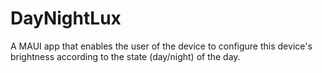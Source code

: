 # DayNightLux
 A MAUI app that enables the user of the device to configure this device's brightness according to the state (day/night) of the day.
